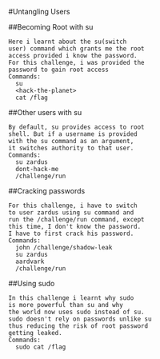 #Untangling Users

  ##Becoming Root with su
  
    Here i learnt about the su(switch
    user) command which grants me the root
    access provided i know the password.
    For this challenge, i was provided the
    password to gain root access
    Commands:
      su
      <hack-the-planet>
      cat /flag
  
  ##Other users with su
  
    By default, su provides access to root
    shell. But if a username is provided
    with the su command as an argument,
    it switches authority to that user.
    Commands:
      su zardus
      dont-hack-me
      /challenge/run
  
  ##Cracking passwords
  
    For this challenge, i have to switch
    to user zardus using su command and
    run the /challenge/run command, except
    this time, I don't know the password.
    I have to first crack his password.
    Commands:
      john /challenge/shadow-leak
      su zardus
      aardvark
      /challenge/run
  
  ##Using sudo
  
    In this challenge i learnt why sudo
    is more powerful than su and why
    the world now uses sudo instead of su.
    sudo doesn't rely on passwords unlike su
    thus reducing the risk of root password
    getting leaked.
    Commands:
      sudo cat /flag
